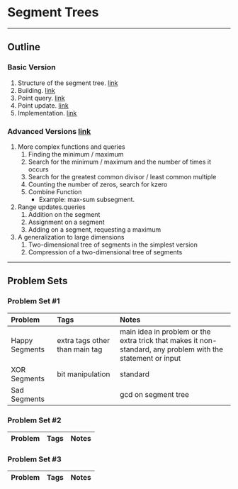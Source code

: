# Segment Trees
---
## Outline
### Basic Version
1. Structure of the segment tree. [link]()
2. Building. [link]()
3. Point query. [link]()
4. Point update. [link]()
5. Implementation. [link]()

### Advanced Versions [link]()

1. More complex functions and queries 
    1. Finding the minimum / maximum
    2. Search for the minimum / maximum and the number of times it occurs
    3. Search for the greatest common divisor / least common multiple
    4. Counting the number of zeros, search for kzero
    5. Combine Function
        * Example: max-sum subsegment.
2. Range updates.queries
    1. Addition on the segment
    2. Assignment on a segment
    3. Adding on a segment, requesting a maximum
3. A generalization to large dimensions
    1. Two-dimensional tree of segments in the simplest version
    2. Compression of a two-dimensional tree of segments
    
---
## Problem Sets

### Problem Set #1

| Problem        | Tags          | Notes  |
|:------------- |:-------------|:-----|
| Happy Segments      |  extra tags other than main tag    | main idea in problem or the extra trick that makes it non-standard, any problem with the statement or input   |
| XOR Segments      | bit manipulation | standard  |
| Sad Segments |       |  gcd on segment tree   |

### Problem Set #2
| Problem        | Tags          | Notes  |
|:------------- |:-------------|:-----|

### Problem Set #3
| Problem        | Tags          | Notes  |
|:------------- |:-------------|:-----|
